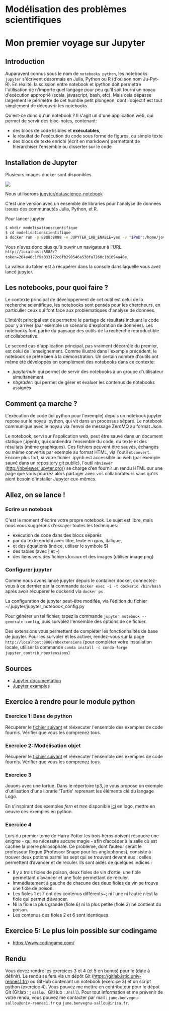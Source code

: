 # Modélisation des problèmes scientifiques

# Mon premier voyage sur Jupyter

## Introduction

Auparavent connus sous le nom de `notebooks python`, les notebooks
`jupyter` s'écrivent désormais en Julia, Python ou R (d'où son nom
Ju-Pyt-R). En réalité, la scission entre notebook et ipython doit
permettre l'utilisation de n'importe quel langage pour peu qu'il soit
fourni un noyau d'exécution approprié (scala, javascript, bash,
etc). Mais cela dépasse largement le périmètre de cet humble petit plongeon, dont l'objectif est tout simplement de découvrir les notebooks.

Qu'est-ce donc qu'un notebook ? Il s'agit un d'une application web, qui permet de servir des bloc-notes, contenant:
* des blocs de code lisibles et **exécutables**,
* le résultat de l'exécution du code sous forme de figures, ou simple texte
* des blocs de texte enrichi (écrit en markdown) permettant de hiérarchiser l'ensemble ou disserter sur le code

## Installation de Jupyter

Plusieurs images docker sont disponibles

![](https://jupyter-docker-stacks.readthedocs.io/en/latest/_images/inherit.svg)

Nous utiliserons [jupyter/datascience-notebook](https://hub.docker.com/r/jupyter/datascience-notebook/)

C'est une version avec un ensemble de libraries pour l'analyse de données issues des communautés Julia, Python, et R.

Pour lancer jupyter

```bash
$ mkdir modelisationscientifique
$ cd modelisationscientifique
$ docker run -p 8888:8888 -e JUPYTER_LAB_ENABLE=yes -v "$PWD":/home/jovyan/work jupyter/datascience-notebook
```


Vous n'avez donc plus qu'à ouvrir un navigateur à l'URL
`http://localhost:8888/?token=264e40c1f9a033172c8fb290546a538fa7260c1b1694a48e`.

La valeur du token est à récupérer dans la console dans laquelle vous avez lancé jupyter. 

## Les notebooks, pour quoi faire ?

Le contexte principal de développement de cet outil est celui de la
recherche scientifique, les notebooks sont pensés pour les chercheurs,
en particulier ceux qui font face aux problématiques d'analyse de
données.

L'intérêt principal est de permettre le partage de résultats incluant
le code pour y arriver (par exemple un scénario d'exploration de
données). Les notebooks font partie du paysage des outils de la
recherche reproductible et collaborative.

Le second cas d'application principal, pas vraiment décorrélé du
premier, est celui de l'enseignement. Comme illustré dans l'exemple
précédent, le notebook se prête bien à la démonstration. 
Un certain nombre d'outils ont même été développés en complément des
notebooks dans ce contexte:
* _jupyterhub_: qui permet de servir des notebooks à un
  groupe d'utilisateur simultanément
* _nbgrader_: qui permet de gérer et évaluer les contenus de notebooks assignés

## Comment ça marche ?

L'exécution de code (ici python pour l'exemple) depuis un notebook
jupyter repose sur le noyau ipython, qui vit dans un processus
séparé. Le notebook communique avec le noyau via l'envoi de message
ZeroMQ au format Json.

Le notebook, servi sur l'application web, peut être sauvé dans un
document statique (.ipynb), qui contiendra l'ensemble du code, du
texte et des résultats (même graphiques). Ces fichiers peuvent être
sauvés, échangés ou même convertis par exemple au format HTML, via
l'outil `nbconvert`. Encore plus fort, si votre fichier .ipynb est
accessible au web (par exemple sauvé dans un repository git public),
l'outil `nbviewer` (http://nbviewer.jupyter.org/) se charge d'en
fournir un rendu HTML sur une page que vous pourrez alors partager
avec vos collaborateurs sans qu'ils aient besoin d'installer Jupyter
eux-mêmes.

## Allez, on se lance !

### Ecrire un notebook

C'est le moment d'écrire votre propre notebook. Le sujet est libre,
mais nous vous suggérons d'essayer toutes les techniques:

* exécution de code dans des blocs séparés
* par du texte enrichi avec titre, texte en gras, italique,
* et des équations (indice, utiliser le symbole $)
* des tables (avec | et -)
* des liens vers des fichiers locaux et des images (utiliser image.png)

### Configurer jupyter


Comme nous avons lancé jupyter depuis le container docker, connectez-vous
à ce dernier par la commande `docker exec -i -t dockerid /bin/bash`
après avoir récupérer le dockerid via `docker ps`

La configuration de jupyter peut-être modifée, via l'édition du fichier
~/.jupyter/jupyter_notebook_config.py

Pour générer un tel fichier, tapez la commande `jupyter notebook
--generate-config`, puis survolez l'ensemble des options de ce fichier. 


Des extensions vous permettent de compléter les fonctionnalités de
base de jupyter. Pour les survoler et les activer, rendez-vous sur la
page `http://localhost:8888/nbextensions` (pour compléter votre
installation locale, utiliser la commande `conda install -c
conda-forge jupyter_contrib_nbextensions`)

## Sources

 * [Jupyter documentation](http://jupyter.readthedocs.io/en/latest/index.html)
 * [Jupyter examples](https://jupyter-notebook.readthedocs.io/en/latest/examples/Notebook/examples_index.html)

## Exercice à rendre pour le module python

### Exercice 1: Base de python

Récupérer le [fichier suivant](https://github.com/Jnsll/ModelisationScientifique/blob/master/TPs/TP1-introPython.ipynb) et rééxecuter l'ensemble des exemples de code fournis. Vérifier que vous les comprenez tous.


### Exercice 2: Modélisation objet

Récupérer le [fichier suivant](https://github.com/Jnsll/ModelisationScientifique/blob/master/TPs/TP2-PythonProg.ipynb) et rééxecuter l'ensemble des exemples de code fournis. Vérifier que vous les comprenez tous.

### Exercice 3

Jouons avec une tortue. Dans le répertoire tp3, je vous propose un exemple d'utilisation d'une librarie 'Turtle' reprenant les éléments clé du langage Logo.

En s'inspirant des exemples *fern* et *tree* disponible [ici](https://www.calormen.com/jslogo/) en logo, mettre en oeuvre ces exemples en python.

### Exercice 4

Lors du premier tome de Harry Potter les trois héros doivent résoudre une énigme - qui ne nécessite aucune magie - afin d’accéder à la salle où est cachée la pierre philosophale. Ce problème, dont l’auteur serait le professeur Rogue (Professor Snape pour les anglophones), consiste à trouver deux potions parmi les sept qui se trouvent devant eux : celles permettent d’avancer et de reculer. Ils sont aidés de quelques indices :

- Il y a trois fioles de poison, deux fioles de vin d’ortie, une fiole permettant d’avancer et une fiole permettant de reculer.
- Immédiatement à gauche de chacune des deux fioles de vin se trouve une fiole de poison.
- Les fioles 1 et 7 ont des contenus différents~; ni l’une ni l’autre n’est la fiole qui permet d’avancer.
- Ni la fiole la plus grande (fiole 6) ni la plus petite (fiole 3) ne contient du poison.
- Les contenus des fioles 2 et 6 sont identiques.

## Exercice 5: Le plus loin possible sur codingame

- https://www.codingame.com/

## Rendu

Vous devez rendre les exercices 3 et 4 (et 5 en bonus) pour le (date à définir). Le rendu se fera via un dépôt Git (https://gitlab.istic.univ-rennes1.fr/) ou GitHub contenant un notebook (exercice 3) et un script python (exercice 4).
Vous pouvez me mettre en contributeur pour le dépot Git (Gitlab : `jsallou`, GitHub : `Jnsll`).
Pour tout information et me prévenir de votre rendu, vous pouvez me contacter par mail : `june.benvegnu-sallou@univ-rennes1.fr` ou `june.benvegnu-sallou@irisa.fr`.